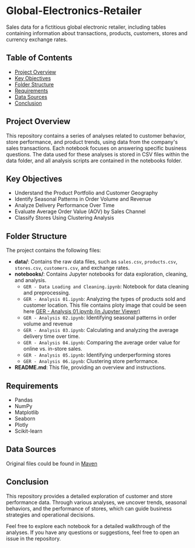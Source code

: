 # Global-Electronics-Retailer
Sales data for a fictitious global electronic retailer, including tables containing information about transactions, products, customers, stores and currency exchange rates.

## Table of Contents
- [Project Overview](#project-overview)
- [Key Objectives](#key-objectives)
- [Folder Structure](#folder-structure)
- [Requirements](#requirements)
- [Data Sources](#data-sources)
- [Conclusion](#Conclusion)

## Project Overview
This repository contains a series of analyses related to customer behavior, store performance, and product trends, using data from the company's sales transactions. Each notebook focuses on answering specific business questions. The data used for these analyses is stored in CSV files within the data folder, and all analysis scripts are contained in the notebooks folder.

## Key Objectives
- Understand the Product Portfolio and Customer Geography
- Identify Seasonal Patterns in Order Volume and Revenue
- Analyze Delivery Performance Over Time
- Evaluate Average Order Value (AOV) by Sales Channel
- Classify Stores Using Clustering Analysis

## Folder Structure
The project contains the following files:

- **data/**: Contains the raw data files, such as `sales.csv`, `products.csv`, `stores.csv`, `customers.csv`, and exchange rates.
- **notebooks/**: Contains Jupyter notebooks for data exploration, cleaning, and analysis.
  - `GER - Data Loading and Cleaning.ipynb`: Notebook for data cleaning and preprocessing.
  - `GER - Analysis 01.ipynb`: Analyzing the types of products sold and customer location.
    This file contains ploty image that could be seen here [GER - Analysis 01.ipynb (in Jupyter Viewer)](https://nbviewer.org/github/migbenav/Global-Electronics-Retailer/blob/bd9a81e0a243c13528bd6e09c018ff93eaadc987/Notebooks/GER%20-%20Analysis%2001.ipynb)
  - `GER - Analysis 02.ipynb`: Identifying seasonal patterns in order volume and revenue
  - `GER - Analysis 03.ipynb`: Calculating and analyzing the average delivery time over time.
  - `GER - Analysis 04.ipynb`: Comparing the average order value for online vs. in-store sales.
  - `GER - Analysis 05.ipynb`: Identifying underperforming stores
  - `GER - Analysis 06.ipynb`: Clustering store performance.
- **README.md**: This file, providing an overview and instructions.

## Requirements
- Pandas
- NumPy
- Matplotlib
- Seaborn
- Plotly
- Scikit-learn

## Data Sources
Original files could be found in [Maven](https://mavenanalytics.io/data-playground?dataStructure=Multiple%20tables&order=date_added%2Cdesc&search=retail)

## Conclusion
This repository provides a detailed exploration of customer and store performance data. Through various analyses, we uncover trends, seasonal behaviors, and the performance of stores, which can guide business strategies and operational decisions.

Feel free to explore each notebook for a detailed walkthrough of the analyses. If you have any questions or suggestions, feel free to open an issue in the repository.
